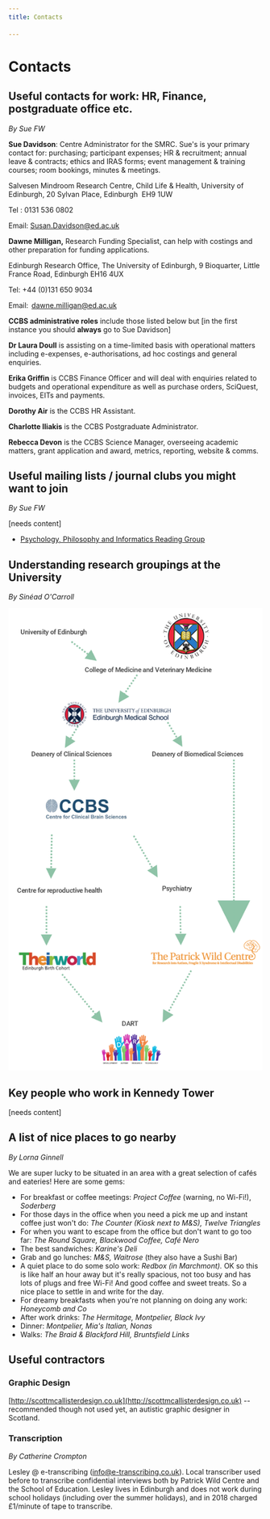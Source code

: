 ```yaml
---
title: Contacts

---
```

# Contacts

## Useful contacts for work: HR, Finance, postgraduate office etc.

_By Sue FW_

**Sue Davidson**: Centre Administrator for the SMRC. Sue's is your
primary contact for: purchasing; participant expenses; HR & recruitment;
annual leave & contracts; ethics and IRAS forms; event management &
training courses; room bookings, minutes & meetings.

Salvesen Mindroom Research Centre, Child Life & Health, University of
Edinburgh, 20 Sylvan Place, Edinburgh  EH9 1UW

Tel : 0131 536 0802

Email: [Susan.Davidson@ed.ac.uk](mailto:Susan.Davidson@ed.ac.uk)

**Dawne Milligan,** Research Funding Specialist, can help with costings
and other preparation for funding applications.

Edinburgh Research Office, The University of Edinburgh, 9 Bioquarter,
Little France Road, Edinburgh EH16 4UX

Tel: +44 (0)131 650 9034

Email:  [dawne.milligan@ed.ac.uk](mailto:dawne.milligan@ed.ac.uk)

**CCBS administrative roles** include those listed below but \[in the
first instance you should **always** go to Sue Davidson\]

**Dr Laura Doull** is assisting on a time-limited basis with operational
matters including e-expenses, e-authorisations, ad hoc costings and
general enquiries.

**Erika Griffin** is CCBS Finance Officer and will deal with enquiries
related to budgets and operational expenditure as well as purchase
orders, SciQuest, invoices, EITs and payments.

**Dorothy Air** is the CCBS HR Assistant.

**Charlotte Iliakis** is the CCBS Postgraduate Administrator.

**Rebecca Devon** is the CCBS Science Manager, overseeing academic
matters, grant application and award, metrics, reporting, website &
comms.

## Useful mailing lists / journal clubs you might want to join

_By Sue FW_

\[needs content\]

* [Psychology, Philosophy and Informatics Reading Group](http://lists.inf.ed.ac.uk/mailman/listinfo/ppig-list)

## Understanding research groupings at the University

_By Sinéad O'Carroll_

![research groupings flow chart](uploads/research-groupings.png)

## Key people who work in Kennedy Tower

\[needs content\]

## A list of nice places to go nearby

_By Lorna Ginnell_

We are super lucky to be situated in an area with a great selection of
cafés and eateries! Here are some gems:

* For breakfast or coffee meetings: _Project Coffee_ (warning, no Wi-Fi!), _Soderberg_
* For those days in the office when you need a pick me up and instant coffee just won't do: _The Counter (Kiosk next to M&S), Twelve Triangles_
* For when you want to escape from the office but don't want to go too
  far: _The Round Square, Blackwood Coffee, Café Nero_
* The best sandwiches: _Karine's Deli_
* Grab and go lunches: _M&S, Waitrose_ (they also have a Sushi Bar)
* A quiet place to do some solo work: _Redbox (in Marchmont)._ OK so
  this is like half an hour away but it's really spacious, not too
  busy and has lots of plugs and free Wi-Fi! And good coffee and sweet
  treats. So a nice place to settle in and write for the day.
* For dreamy breakfasts when you're not planning on doing any work: _Honeycomb and Co_
* After work drinks: _The Hermitage, Montpelier, Black Ivy_
* Dinner: _Montpelier, Mia's Italian, Nonas_
* Walks: _The Braid & Blackford Hill, Bruntsfield Links_

## Useful contractors

### Graphic Design

[http://scottmcallisterdesign.co.uk](http://scottmcallisterdesign.co.uk) -- recommended though not used yet,
an autistic graphic designer in Scotland.

### Transcription

_By Catherine Crompton_

Lesley @ e-transcribing ([info@e-transcribing.co.uk](mailto:info@e-transcribing.co.uk)). Local transcriber
used before to transcribe confidential interviews both by Patrick Wild
Centre and the School of Education. Lesley lives in Edinburgh and does
not work during school holidays (including over the summer holidays),
and in 2018 charged £1/minute of tape to transcribe.